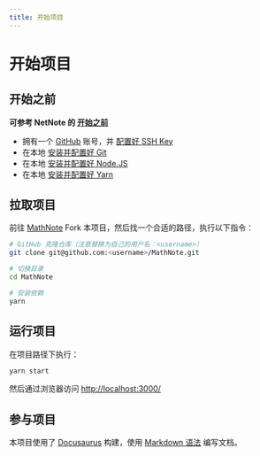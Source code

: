 ```yaml
---
title: 开始项目
---
```


# 开始项目

## 开始之前

**可参考 NetNote 的 [开始之前](https://note.yueplus.ink/start/start.html)**

- 拥有一个 [GitHub](https://github.com/) 账号，并 [配置好 SSH Key](https://note.yueplus.ink/start/start.html#github)
- 在本地 [安装并配置好 Git](https://note.yueplus.ink/start/start.html#%E6%9C%AC%E5%9C%B0%E5%AE%89%E8%A3%85-git)
- 在本地 [安装并配置好 Node.JS](https://note.yueplus.ink/start/start.html#%E6%9C%AC%E5%9C%B0%E5%AE%89%E8%A3%85-nodejs)
- 在本地 [安装并配置好 Yarn](https://note.yueplus.ink/start/start.html#%E6%9C%AC%E5%9C%B0%E5%AE%89%E8%A3%85-yarn)

## 拉取项目

前往 [MathNote](https://github.com/Yue-plus/MathNote) Fork 本项目，然后找一个合适的路径，执行以下指令：

```bash
# GitHub 克隆仓库（注意替换为自己的用户名：<username>）
git clone git@github.com:<username>/MathNote.git

# 切换目录
cd MathNote

# 安装依赖
yarn
```

## 运行项目

在项目路径下执行：

```bash
yarn start
```

然后通过浏览器访问 <http://localhost:3000/>

## 参与项目

本项目使用了 [Docusaurus](https://docusaurus.io/zh-CN/) 构建，使用
[Markdown 语法](https://note.yueplus.ink/start/markdown.html) 编写文档。